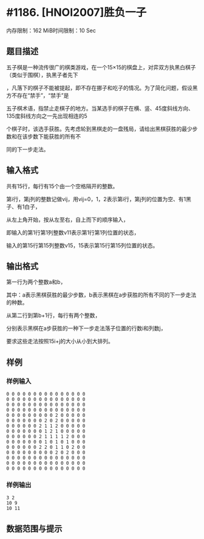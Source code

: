 # #1186. [HNOI2007]胜负一子

内存限制：162 MiB时间限制：10 Sec

## 题目描述

五子棋是一种流传很广的棋类游戏，在一个15&times;15的棋盘上，对弈双方执黑白棋子（类似于围棋），执黑子者先下

，凡落下的棋子不能被提起，即不存在挪子和吃子的情况。为了简化问题，假设黑方不存在&ldquo;禁手&rdquo;，&ldquo;禁手&rdquo;是

五子棋术语，指禁止走棋子的地方。当某选手的棋子在横、竖、45度斜线方向、135度斜线方向之一先出现相连的5

个棋子时，该选手获胜。先考虑轮到黑棋走的一盘残局，请给出黑棋获胜的最少步数和在该步数下能获胜的所有不

同的下一步走法。

## 输入格式

共有15行，每行有15个由一个空格隔开的整数。

第i行，第j列的整数记做vij，用vij=0，1，2表示第i行，第j列的位置为空、有1黑子、有1白子，

从左上角开始，按从左至右，自上而下的顺序输入，

即输入的第1行第1列整数v11表示第1行第1列位置的状态，

输入的第15行第15列整数v15，15表示第15行第15列位置的状态。

## 输出格式

第一行为两个整数a和b，

其中：a表示黑棋获胜的最少步数，b表示黑棋在a步获胜的所有不同的下一步走法的种数。

从第二行到第b+1行，每行有两个整数，

分别表示黑棋在a步获胜的一种下一步走法落子位置的行数i和列数j，

要求这些走法按照15i+j的大小从小到大排列。

## 样例

### 样例输入

    
    0 0 0 0 0 0 0 0 0 0 0 0 0 0 0
    0 0 0 0 0 0 0 0 0 0 0 0 0 0 0
    0 0 0 0 0 0 0 0 0 0 0 0 0 0 0
    0 0 0 0 0 0 0 0 0 0 0 0 0 0 0
    0 0 0 0 0 0 0 0 0 2 0 0 0 0 0
    0 0 0 0 0 0 0 2 0 2 0 0 0 0 0
    0 0 0 0 0 0 2 1 1 2 0 0 0 0 0
    0 0 0 0 0 0 0 1 2 1 0 0 0 0 0
    0 0 0 0 0 0 2 1 1 1 1 2 0 0 0
    0 0 0 0 0 0 0 1 0 1 0 1 0 0 0
    0 0 0 0 0 0 2 2 0 1 1 0 2 0 0
    0 0 0 0 0 0 0 0 0 2 0 2 0 0 0
    0 0 0 0 0 0 0 0 0 0 0 0 0 0 0
    0 0 0 0 0 0 0 0 0 0 0 0 0 0 0
    0 0 0 0 0 0 0 0 0 0 0 0 0 0 0
    

### 样例输出

    
    3 2
    10 9
    10 11
    

## 数据范围与提示
